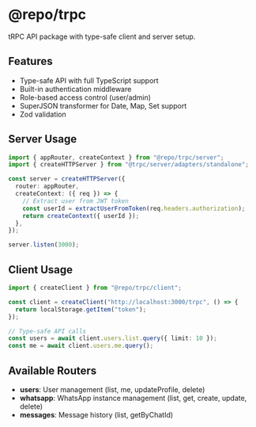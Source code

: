 # @repo/trpc

tRPC API package with type-safe client and server setup.

## Features

- Type-safe API with full TypeScript support
- Built-in authentication middleware
- Role-based access control (user/admin)
- SuperJSON transformer for Date, Map, Set support
- Zod validation

## Server Usage

```typescript
import { appRouter, createContext } from "@repo/trpc/server";
import { createHTTPServer } from "@trpc/server/adapters/standalone";

const server = createHTTPServer({
  router: appRouter,
  createContext: ({ req }) => {
    // Extract user from JWT token
    const userId = extractUserFromToken(req.headers.authorization);
    return createContext({ userId });
  },
});

server.listen(3000);
```

## Client Usage

```typescript
import { createClient } from "@repo/trpc/client";

const client = createClient("http://localhost:3000/trpc", () => {
  return localStorage.getItem("token");
});

// Type-safe API calls
const users = await client.users.list.query({ limit: 10 });
const me = await client.users.me.query();
```

## Available Routers

- **users**: User management (list, me, updateProfile, delete)
- **whatsapp**: WhatsApp instance management (list, get, create, update, delete)
- **messages**: Message history (list, getByChatId)
